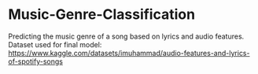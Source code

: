 # Music-Genre-Classification
Predicting the music genre of a song based on lyrics and audio features.
Dataset used for final model: https://www.kaggle.com/datasets/imuhammad/audio-features-and-lyrics-of-spotify-songs
